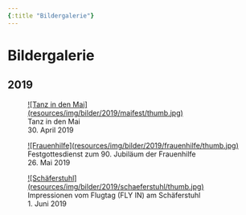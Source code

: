 ```yaml
---
{:title "Bildergalerie"}
---
```


# Bildergalerie

## 2019
<div class="gallery gallery-2">
<figure>
<a href="bilder-2019-maifest.html">
![Tanz in den Mai](resources/img/bilder/2019/maifest/thumb.jpg)
</a>
<figcaption>
Tanz in den Mai
<br>
30&period; April 2019
</figcaption>
</figure>
<figure>
<a href="bilder-2019-frauenhilfe.html">
![Frauenhilfe](resources/img/bilder/2019/frauenhilfe/thumb.jpg)
</a>
<figcaption>
Festgottesdienst zum 90. Jubiläum der Frauenhilfe
<br>
26&period; Mai 2019
</figcaption>
</figure>
<figure>
<a href="bilder-2019-schaeferstuhl.html">
![Schäferstuhl](resources/img/bilder/2019/schaeferstuhl/thumb.jpg)
</a>
<figcaption>
Impressionen vom Flugtag (FLY IN) am Schäferstuhl
<br>
1&period; Juni 2019
</figcaption>
</figure>
</div>
